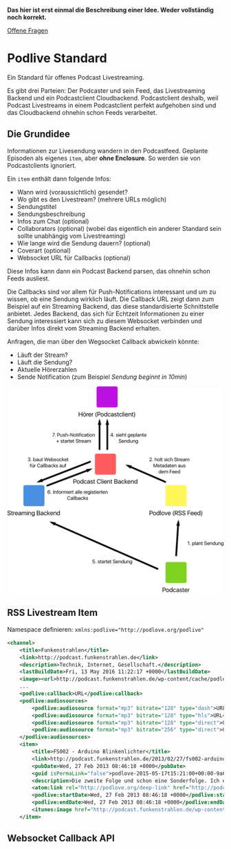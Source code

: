 **Das hier ist erst einmal die Beschreibung einer Idee. Weder vollständig noch korrekt.**

[Offene Fragen](https://github.com/funkenstrahlen/podlive-standard/issues)

# Podlive Standard

Ein Standard für offenes Podcast Livestreaming.

Es gibt drei Parteien: Der Podcaster und sein Feed, das Livestreaming Backend und ein Podcastclient Cloudbackend. Podcastclient deshalb, weil Podcast Livestreams in einem Podcastclient perfekt aufgehoben sind und das Cloudbackend ohnehin schon Feeds verarbeitet.

## Die Grundidee
Informationen zur Livesendung wandern in den Podcastfeed. Geplante Episoden als eigenes `item`, aber **ohne Enclosure**. So werden sie von Podcastclients ignoriert.

Ein `item` enthält dann folgende Infos:

* Wann wird (voraussichtlich) gesendet?
* Wo gibt es den Livestream? (mehrere URLs möglich)
* Sendungstitel
* Sendungsbeschreibung
* Infos zum Chat (optional)
* Collaborators (optional) (wobei das eigentlich ein anderer Standard sein sollte unabhängig vom Livestreaming)
* Wie lange wird die Sendung dauern? (optional)
* Coverart (optional)
* Websocket URL für Callbacks (optional)

Diese Infos kann dann ein Podcast Backend parsen, das ohnehin schon Feeds ausliest.

Die Callbacks sind vor allem für Push-Notifications interessant und um zu wissen, ob eine Sendung wirklich läuft. Die Callback URL zeigt dann zum Beispiel auf ein Streaming Backend, das diese standardisierte Schnittstelle anbietet. Jedes Backend, das sich für Echtzeit Informationen zu einer Sendung interessiert kann sich zu diesem Websocket verbinden und darüber Infos direkt vom Streaming Backend erhalten.

Anfragen, die man über den Wegsocket Callback abwickeln könnte:

* Läuft der Stream?
* Läuft die Sendung?
* Aktuelle Hörerzahlen
* Sende Notification (zum Beispiel *Sendung beginnt in 10min*)

![Grafik](images/Grafik.png)

## RSS Livestream Item

Namespace definieren: `xmlns:podlive="http://podlove.org/podlive"`

```xml
<channel>
	<title>Funkenstrahlen</title>
	<link>http://podcast.funkenstrahlen.de</link>
	<description>Technik, Internet, Gesellschaft.</description>
	<lastBuildDate>Fri, 13 May 2016 11:22:17 +0000</lastBuildDate>
	<image><url>http://podcast.funkenstrahlen.de/wp-content/cache/podlove/b8/384e4a23bd372ef6ef74855365d14e/funkenstrahlen_original.png</url><title>Funkenstrahlen</title><link>http://podcast.funkenstrahlen.de</link></image>
	...
	<podlive:callback>URL</podlive:callback>
	<podlive:audiosources>
	    <podlive:audiosource format="mp3" bitrate="128" type="dash">URL</podlive:audiosource>
	    <podlive:audiosource format="mp3" bitrate="128" type="hls">URL</podlive:audiosource>
	    <podlive:audiosource format="mp3" bitrate="128" type="direct">URL</podlive:audiosource>
	    <podlive:audiosource format="mp3" bitrate="256" type="direct">URL</podlive:audiosource>
	</podlive:audiosources>
	<item>
	    <title>FS002 - Arduino Blinkenlichter</title>
	    <link>http://podcast.funkenstrahlen.de/2013/02/27/fs002-arduino-blinkenlichter/</link>
	    <pubDate>Wed, 27 Feb 2013 08:46:18 +0000</pubDate>
	    <guid isPermaLink="false">podlove-2015-05-17t15:21:00+00:00-9a6539d4d72f6e7</guid>
	    <description>Die zweite Folge und schon eine Sonderfolge. Ich erzähle von meinem Arduino Projekt, an dem ich die letzten Tage gebastelt habe. Dabei versuche ich zu erklären wie man die LED-Leuchtleisten von IKEA an den Arduino anschließen kann, welche Bauteile man dafür braucht und wie ich es geschafft habe, dass man die Farbe der LEDs dann mit dem iPhone steuern kann. Durch die simple API bieten sich nun unendlich viele Möglichkeiten.</description>
	    <atom:link rel="http://podlove.org/deep-link" href="http://podcast.funkenstrahlen.de/2013/02/27/fs002-arduino-blinkenlichter/#" />
	    <podlive:startDate>Wed, 27 Feb 2013 08:46:18 +0000</podlive:startDate>
	    <podlive:endDate>Wed, 27 Feb 2013 08:46:18 +0000</podlive:endDate>
	    <itunes:image href="http://podcast.funkenstrahlen.de/wp-content/cache/podlove/fe/cf0a7a7dfb680f8da110c73274b623/fs002-arduino-blinkenlichter_original.png" />
	</item>
```

## Websocket Callback API

